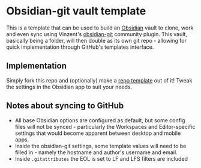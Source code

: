 # Obsidian-git vault template
This is a template that can be used to build an [Obsidian](https://obsidian.md) vault to clone, work and even sync using Vinzent's [obsidian-git](https://github.com/Vinzent03/obsidian-git) community plugin.
This vault, basically being a folder, will then double as its own git repo - allowing for quick implementation through GitHub's templates interface.

## Implementation
Simply fork this repo and (optionally) make a [repo template](https://docs.github.com/en/repositories/creating-and-managing-repositories/creating-a-template-repository) out of it! Tweak the settings in the Obsidian app to suit your needs.

## Notes about syncing to GitHub
- All base Obsidian options are configured as default, but some config files will not be synced - particularly the Workspaces and Editor-specific settings that would become apparent between desktop and mobile apps.
- Inside the obsidian-git settings, some template values will need to be filled in - namely the hostname and author's username and email.
- Inside `.gitattributes` the EOL is set to LF and LFS filters are included